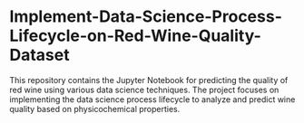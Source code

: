 # Implement-Data-Science-Process-Lifecycle-on-Red-Wine-Quality-Dataset
This repository contains the Jupyter Notebook for predicting the quality of red wine using various data science techniques. The project focuses on implementing the data science process lifecycle to analyze and predict wine quality based on physicochemical properties.
